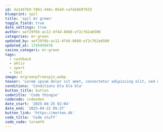 ```yaml
---
id: 4a1447b9-f861-446c-85e0-cafde6b97633
blueprint: spil
title: 'spil mr green'
toggle_field: true
date_settings: true
author: aef29f6b-ac12-4f4d-8668-ef2c762a6500
categories: mr-green
updated_by: aef29f6b-ac12-4f4d-8668-ef2c762a6500
updated_at: 1745459476
casino_categori: mr-green
tags:
  - cashback
  - aktiv
  - sport
  - test
image: mrgreenpfreespjn.webp
teaser: 'Lorem ipsum dolor sit amet, consectetur adipiscing elit, sed do eiusmod tempor incididunt ut labore et dolore magna aliqua. Ut enim ad minim veniam, quis nostrud exercitation ullamco laboris nisi ut aliquip ex ea commodo consequat. Duis aute irure dolor in reprehenderit in voluptate velit esse cillum dolore eu fugiat nulla pariatur. Excepteur sint occaecat cupidatat non proident, sunt in culpa qui officia deserunt mollit anim id est laborum.'
conditions: 'Conditions bla bla bla'
button_title: button
codetitle: 'Code thingie'
codecode: codeodeo
date_start: '2025-04-25 02:04'
date_end: '2025-04-22 05:37'
button_link: 'https://morten.dk'
code_title: 'Code stuff'
code_code: loremYO
---
```

